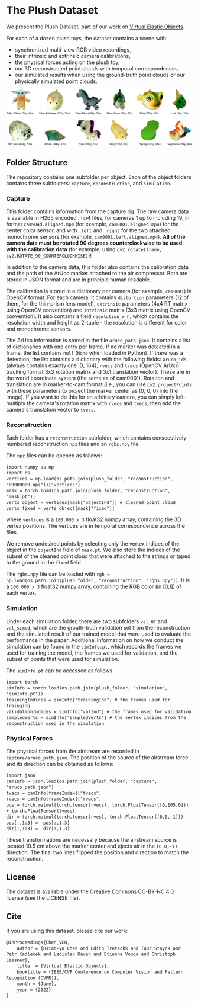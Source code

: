 # The Plush Dataset

We present the Plush Dataset, part of our work on [Virtual Elastic Objects](https://hsiaoyu.github.io/VEO/).

For each of a dozen plush toys, the dataset contains a scene with:
* synchronized multi-view RGB video recordings,
* their intrinsic and extrinsic camera calibrations, 
* the physical forces acting on the plush toy, 
* our 3D reconstructed point clouds with temporal correspondences, 
* our simulated results when using the ground-truth point clouds or our physically simulated point clouds.

![Teaser figure](misc/teaser.png)

## Folder Structure

The repository contains one subfolder per object. Each of the object folders contains three subfolders: `capture`, `reconstruction`, and `simulation`.

### Capture

This folder contains information from the capture rig. The raw camera data is available in H265 encoded .mp4 files, for cameras 1 up to including 19, in format `cam%04d.aligned.mp4` (for example, `cam0001.aligned.mp4`) for the center color sensor, and with `.left` and `.right` for the two attached monochrome sensors (for example, `cam0001.left.aligned.mp4`). **All of the camera data must be rotated 90 degrees counterclockwise to be used with the calibration data** (for example, using `cv2.rotate(frame, cv2.ROTATE_90_COUNTERCLOCKWISE)`)!

In addition to the camera data, this folder also contains the calibration data and the path of the ArUco marker attached to the air compressor. Both are stored in JSON format and are in principle human readable.

The calibration is stored in a dictionary per camera (for example, `cam0001`) in OpenCV format. For each camera, it contains `distortion` parameters (12 of them, for the thin-prism lens model), `extrinsic` parameters (4x4 RT matrix using OpenCV convention) and `intrinsic` matrix (3x3 matrix using OpenCV convention). It also contains a field `resolution_w_h`, which contains the resolution width and height as 2-tuple - the resolution is different for color and monochrome sensors.

The ArUco information is stored in the file `aruco_path.json`. It contains a list of dictionaries with one entry per frame. If no marker was detected in a frame, the list contains `null` (`None` when loaded in Python). If there was a detection, the list contains a dictionary with the following fields: `aruco_ids` (always contains exactly one ID, 164), `rvecs` and `tvecs` (OpenCV ArUco tracking format 3x3 rotation matrix and 3x1 translation vector). These are in the world coordinate system (the same as of cam0001). Rotation and translation are in marker-to-cam format (i.e., you can use `cv2.projectPoints` with these parameters to project the marker center as (0, 0, 0) into the image). If you want to do this for an arbitrary camera, you can simply left-multiply the camera's rotation matrix with `rvecs` and `tvecs`, then add the camera's translation vector to `tvecs`.

### Reconstruction

Each folder has a `reconstruction` subfolder, which contains consecutively numbered reconstruction `npz` files and an `rgbs.npy` file. 

The `npz` files can be opened as follows:
```
import numpy as np
import os
vertices = np.load(os.path.join(plush_folder, "reconstruction", "00000000.npz"))["vertices"]
mask = torch.load(os.path.join(plush_folder, "reconstruction", "mask.pt"))
verts_object = vertices[mask["objectInd"]] # cleaned point cloud
verts_fixed = verts_object[mask["fixed"]] 
```
where `vertices` is a `100.000 x 3` float32 numpy array, containing the 3D vertex positions. The vertices are in temporal correspondence across the files. 

We remove undesired points by selecting only the vertex indices of the object in the `objectInd` field of `mask.pt`. We also store the indices of the subset of the cleaned point cloud that were attached to the strings or taped to the ground in the `fixed` field.

The `rgbs.npy` file can be loaded with `rgb = np.load(os.path.join(plush_folder, "reconstruction", "rgbs.npy"))`. It is a `100.000 x 3` float32 numpy array, containing the RGB color (in [0,1]) of each vertex. 

### Simulation

Under each simulation folder, there are two subfolders `val_GT` and `val_simed`, which are the grouth-truth validation set from the reconstruction and the simulated result of our trained model that were used to evaluate the performance in the paper. Additional information on how we conduct the simulation can be found in the `simInfo.pt`, which records the frames we used for training the model, the frames we used for validation, and the subset of points that were used for simulation.

The `simInfo.pt` can be accessed as follows:
```
import torch
simInfo = torch.load(os.path.join(plush_folder, "simulation", "simInfo.pt"))
trainingIndices = simInfo["trainingInd"] # the frames used for trainging
validationIndices = simInfo["valInd"] # the frames used for validation
sampledVerts = simInfo["sampledVerts"] # the vertex indices from the reconstruction used in the simulation
```

### Physical Forces

The physical forces from the airstream are recorded in `capture/aruco_path.json`. The position of the source of the airstream force and its direction can be obtained as follows:
```
import json
camInfo = json.load(os.path.join(plush_folder, "capture", "aruco_path.json")
tvecs = camInfo[frameIndex]["tvecs"]
rvecs = camInfo[frameIndex]["rvecs"]
pos = torch.matmul(torch.tensor(rvecs), torch.FloatTensor([0,105,0])) + torch.FloatTensor(tvecs)
dir = torch.matmul(torch.tensor(rves), torch.FloatTensor([0,0,-1]))
pos[:,1:3] = -pos[:,1:3] 
dir[:,1:3] = -dir[:,1,3]
```
These transformations are necessary because the airstream source is located 10.5 cm above the marker center and ejects air in the `(0,0,-1)` direction. The final two lines flipped the position and direction to match the reconstruction.

## License

The dataset is available under the Creative Commons CC-BY-NC 4.0 license (see the LICENSE file).

## Cite

If you are using this dataset, please cite our work:

```
@InProceedings{Chen_VEO,
    author = {Hsiao-yu Chen and Edith Tretschk and Tuur Stuyck and Petr Kadlecek and Ladislav Kavan and Etienne Vouga and Christoph Lassner},
    title  = {Virtual Elastic Objects},
    booktitle = {IEEE/CVF Conference on Computer Vision and Pattern Recognition (CVPR)},
    month = {June},
    year = {2022}
}
```
